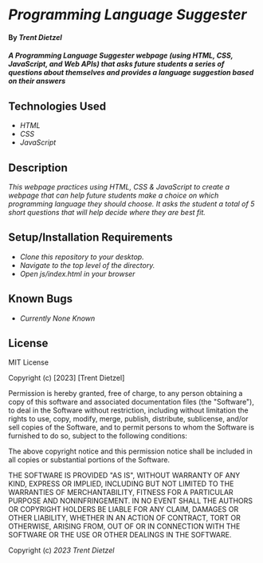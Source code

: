 # _Programming Language Suggester_

#### By _**Trent Dietzel**_

#### _A Programming Language Suggester webpage (using HTML, CSS, JavaScript, and Web APIs) that asks future students a series of questions about themselves and provides a language suggestion based on their answers_

## Technologies Used

* _HTML_
* _CSS_
* _JavaScript_

## Description

_This webpage practices using HTML, CSS & JavaScript to create a webpage that can help future students make a choice on which programming language they should choose. It asks the student a total of 5 short questions that will help decide where they are best fit._

## Setup/Installation Requirements

* _Clone this repository to your desktop._
* _Navigate to the top level of the directory._
* _Open js/index.html in your browser_

## Known Bugs

* _Currently None Known_

## License

MIT License

Copyright (c) [2023] [Trent Dietzel]

Permission is hereby granted, free of charge, to any person obtaining a copy
of this software and associated documentation files (the "Software"), to deal
in the Software without restriction, including without limitation the rights
to use, copy, modify, merge, publish, distribute, sublicense, and/or sell
copies of the Software, and to permit persons to whom the Software is
furnished to do so, subject to the following conditions:

The above copyright notice and this permission notice shall be included in all
copies or substantial portions of the Software.

THE SOFTWARE IS PROVIDED "AS IS", WITHOUT WARRANTY OF ANY KIND, EXPRESS OR
IMPLIED, INCLUDING BUT NOT LIMITED TO THE WARRANTIES OF MERCHANTABILITY,
FITNESS FOR A PARTICULAR PURPOSE AND NONINFRINGEMENT. IN NO EVENT SHALL THE
AUTHORS OR COPYRIGHT HOLDERS BE LIABLE FOR ANY CLAIM, DAMAGES OR OTHER
LIABILITY, WHETHER IN AN ACTION OF CONTRACT, TORT OR OTHERWISE, ARISING FROM,
OUT OF OR IN CONNECTION WITH THE SOFTWARE OR THE USE OR OTHER DEALINGS IN THE
SOFTWARE.

Copyright (c) _2023_ _Trent Dietzel_